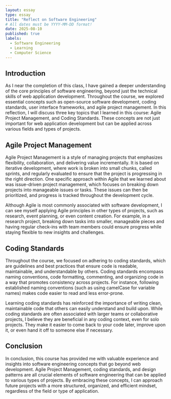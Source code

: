 ```yaml
---
layout: essay
type: essay
title: "Reflect on Software Engineering"
# All dates must be YYYY-MM-DD format!
date: 2025-08-10
published: true
labels:  
  - Software Engineering
  - Learning
  - Computer Science
---
```


## Introduction

As I near the completion of this class, I have gained a deeper understanding of the core principles of software engineering, beyond just the technical skills of web application development. Throughout the course, we explored essential concepts such as open-source software development, coding standards, user interface frameworks, and agile project management. In this reflection, I will discuss three key topics that I learned in this course: Agile Project Management, and Coding Standards. These concepts are not just important for web application development but can be applied across various fields and types of projects.

## Agile Project Management

Agile Project Management is a style of managing projects that emphasizes flexibility, collaboration, and delivering value incrementally. It is based on iterative development, where work is broken into small chunks, called sprints, and regularly evaluated to ensure that the project is progressing in the right direction. One specific approach within Agile that we learned about was issue-driven project management, which focuses on breaking down projects into manageable issues or tasks. These issues can then be prioritized, and progress is tracked throughout the development cycle.

Although Agile is most commonly associated with software development, I can see myself applying Agile principles in other types of projects, such as research, event planning, or even content creation. For example, in a research project, breaking down tasks into smaller, manageable pieces and having regular check-ins with team members could ensure progress while staying flexible to new insights and challenges.

## Coding Standards

Throughout the course, we focused on adhering to coding standards, which are guidelines and best practices that ensure code is readable, maintainable, and understandable by others. Coding standards encompass naming conventions, code formatting, commenting, and organizing code in a way that promotes consistency across projects. For instance, following established naming conventions (such as using camelCase for variable names) makes code easier to read and less error-prone. 

Learning coding standards has reinforced the importance of writing clean, maintainable code that others can easily understand and build upon. While coding standards are often associated with larger teams or collaborative projects, I believe they are beneficial in any coding context, even for solo projects. They make it easier to come back to your code later, improve upon it, or even hand it off to someone else if necessary.


## Conclusion

In conclusion, this course has provided me with valuable experience and insights into software engineering concepts that go beyond web development. Agile Project Management, coding standards, and design patterns are all crucial elements of software engineering that can be applied to various types of projects. By embracing these concepts, I can approach future projects with a more structured, organized, and efficient mindset, regardless of the field or type of application.
